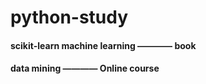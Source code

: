 # python-study

#### scikit-learn machine learning    ———— book
#### data mining                      ———— Online course
